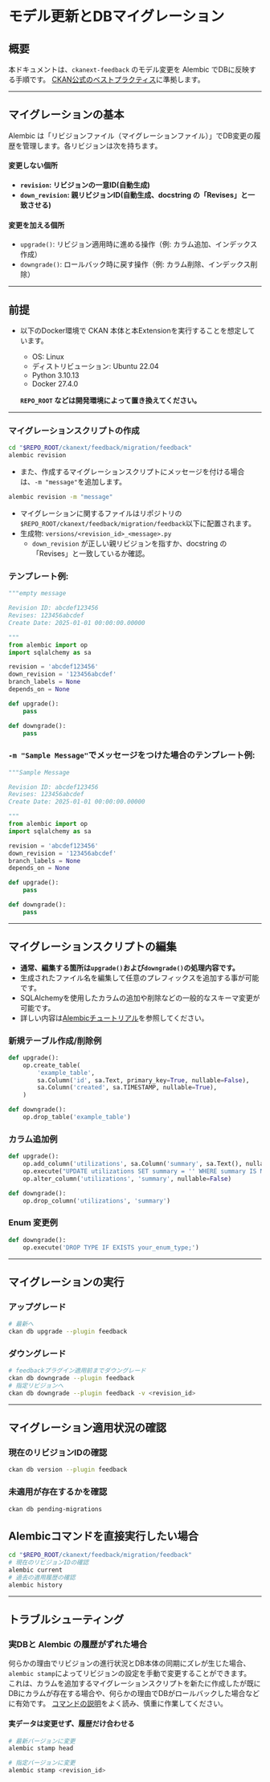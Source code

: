 # モデル更新とDBマイグレーション

## 概要

本ドキュメントは、`ckanext-feedback` のモデル変更を Alembic でDBに反映する手順です。
[CKAN公式のベストプラクティス](https://docs.ckan.org/en/latest/extensions/best-practices.html)に準拠します。

---

## マイグレーションの基本

Alembic は「リビジョンファイル（マイグレーションファイル）」でDB変更の履歴を管理します。各リビジョンは次を持ちます。
#### **変更しない個所**
- **`revision`: リビジョンの一意ID(自動生成)**
- **`down_revision`: 親リビジョンID(自動生成、docstring の「Revises」と一致させる)**
#### 変更を加える個所
- `upgrade()`: リビジョン適用時に進める操作（例: カラム追加、インデックス作成）
- `downgrade()`: ロールバック時に戻す操作（例: カラム削除、インデックス削除）
---
## 前提

* 以下のDocker環境で CKAN 本体と本Extensionを実行することを想定しています。
  * OS: Linux
  * ディストリビューション: Ubuntu 22.04
  * Python 3.10.13
  * Docker 27.4.0

  **`REPO_ROOT` などは開発環境によって置き換えてください。**
---

### マイグレーションスクリプトの作成
```bash
cd "$REPO_ROOT/ckanext/feedback/migration/feedback"
alembic revision 
```
- また、作成するマイグレーションスクリプトにメッセージを付ける場合は、`-m "message"`を追加します。
```bash 
alembic revision -m "message"
```
- マイグレーションに関するファイルはリポジトリの `$REPO_ROOT/ckanext/feedback/migration/feedback`以下に配置されます。
- 生成物: `versions/<revision_id>_<message>.py`
  - `down_revision` が正しい親リビジョンを指すか、docstring の「Revises」と一致しているか確認。

### テンプレート例:
```python
"""empty message

Revision ID: abcdef123456
Revises: 123456abcdef
Create Date: 2025-01-01 00:00:00.00000

"""
from alembic import op
import sqlalchemy as sa

revision = 'abcdef123456'
down_revision = '123456abcdef'
branch_labels = None
depends_on = None

def upgrade():
    pass

def downgrade():
    pass
```
### `-m "Sample Message"`でメッセージをつけた場合のテンプレート例:
```python
"""Sample Message

Revision ID: abcdef123456
Revises: 123456abcdef
Create Date: 2025-01-01 00:00:00.00000

"""
from alembic import op
import sqlalchemy as sa

revision = 'abcdef123456'
down_revision = '123456abcdef'
branch_labels = None
depends_on = None

def upgrade():
    pass

def downgrade():
    pass
```
---

## マイグレーションスクリプトの編集
- **通常、編集する箇所は`upgrade()`および`downgrade()`の処理内容です。**  
- 生成されたファイル名を編集して任意のプレフィックスを追加する事が可能です。
- SQLAlchemyを使用したカラムの追加や削除などの一般的なスキーマ変更が可能です。
- 詳しい内容は[Alembicチュートリアル](https://alembic.sqlalchemy.org/en/latest/tutorial.html#running-our-second-migration)を参照してください。

### 新規テーブル作成/削除例
```python
def upgrade():
    op.create_table(
        'example_table',
        sa.Column('id', sa.Text, primary_key=True, nullable=False),
        sa.Column('created', sa.TIMESTAMP, nullable=True),
    )

def downgrade():
    op.drop_table('example_table')
```

### カラム追加例
```python
def upgrade():
    op.add_column('utilizations', sa.Column('summary', sa.Text(), nullable=True))
    op.execute("UPDATE utilizations SET summary = '' WHERE summary IS NULL")
    op.alter_column('utilizations', 'summary', nullable=False)

def downgrade():
    op.drop_column('utilizations', 'summary')
```

### Enum 変更例
```python
def downgrade():
    op.execute('DROP TYPE IF EXISTS your_enum_type;')
```

---

## マイグレーションの実行

### アップグレード
```bash
# 最新へ
ckan db upgrade --plugin feedback
```
### ダウングレード
```bash
# feedbackプラグイン適用前までダウングレード
ckan db downgrade --plugin feedback
# 指定リビジョンへ
ckan db downgrade --plugin feedback -v <revision_id>
```

---

## マイグレーション適用状況の確認

### 現在のリビジョンIDの確認
```bash
ckan db version --plugin feedback
```

### 未適用が存在するかを確認
```bash
ckan db pending-migrations
```

## Alembicコマンドを直接実行したい場合
```bash
cd "$REPO_ROOT/ckanext/feedback/migration/feedback"
# 現在のリビジョンIDの確認
alembic current
# 過去の適用履歴の確認
alembic history
```
---

## トラブルシューティング

### 実DBと Alembic の履歴がずれた場合
 何らかの理由でリビジョンの進行状況とDB本体の同期にズレが生じた場合、`alembic stamp`によってリビジョンの設定を手動で変更することができます。  
 これは、カラムを追加するマイグレーションスクリプトを新たに作成したが既にDBにカラムが存在する場合や、何らかの理由でDBがロールバックした場合などに有効です。
 [コマンドの説明](https://inspirehep.readthedocs.io/en/latest/alembic.html#alembic-stamp)をよく読み、慎重に作業してください。
#### 実データは変更せず、履歴だけ合わせる
```bash
# 最新バージョンに変更
alembic stamp head
```
```bash
# 指定バージョンに変更
alembic stamp <revision_id>
```
